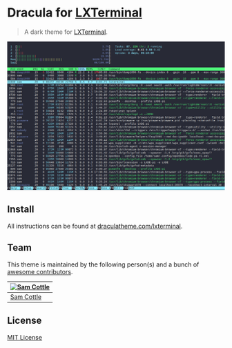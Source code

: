 # Dracula for [LXTerminal](https://github.com/lxde/lxterminal)

> A dark theme for [LXTerminal](https://github.com/lxde/lxterminal).

![Screenshot](./screenshot.png)

## Install

All instructions can be found at [draculatheme.com/lxterminal](https://draculatheme.com/lxterminal).

## Team

This theme is maintained by the following person(s) and a bunch of [awesome contributors](https://github.com/dracula/lxterminal/graphs/contributors).

| [![Sam Cottle](https://github.com/samcottle.png?size=100)](https://github.com/samcottle) |
| ---------------------------------------------------------------------------------------- |
| [Sam Cottle](https://github.com/samcottle)                                               |

## License

[MIT License](./LICENSE)
